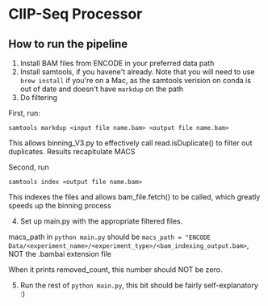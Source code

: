 # ClIP-Seq Processor

## How to run the pipeline

1. Install BAM files from ENCODE in your preferred data path
2. Install samtools, if you havene't already. Note that you will need to use ```brew install``` if 
you're on a Mac, as the samtools verision on conda is out of date and doesn't have ```markdup``` on the path
3. Do filtering

First, run:
```bash'''
samtools markdup <input file name.bam> <output file name.bam>
```
This allows binning_V3.py to effectively call read.isDuplicate() to filter out duplicates. Results recapitulate MACS


Second, run
```bash'''
samtools index <output file name.bam>
```

This indexes the files and allows bam_file.fetch() to be called, which greatly speeds up the binning process

4. Set up main.py with the appropriate filtered files.

macs_path in ```python main.py``` should be 
```macs_path = "ENCODE Data/<experiment_name>/<experiment_type>/<bam_indexing_output.bam>```, NOT the .bambai extension file

When it prints removed_count, this number should NOT be zero.

5. Run the rest of ```python main.py```, this bit should be fairly self-explanatory :)
